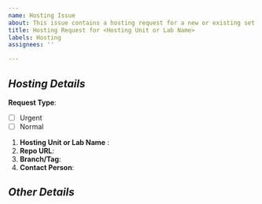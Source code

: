 ```yaml
---
name: Hosting Issue
about: This issue contains a hosting request for a new or existing set of experiments.
title: Hosting Request for <Hosting Unit or Lab Name>
labels: Hosting
assignees: ''

---
```


## *Hosting Details*
**Request Type**:
  - [ ] Urgent
  - [ ] Normal
1. **Hosting Unit or Lab Name** :
1. **Repo URL**: <!--URL of a public Repo-->
1. **Branch/Tag**: <!-- Ideally a Tag to the master branch -->
1. **Contact Person**: <!--Person to contact in cases of clarifications. Defaults to the Repo Owner-->

## *Other Details*
<!-- Any other relevant information-->
